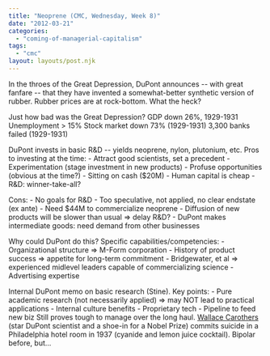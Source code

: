 ```yaml
---
title: "Neoprene (CMC, Wednesday, Week 8)"
date: "2012-03-21"
categories: 
  - "coming-of-managerial-capitalism"
tags: 
  - "cmc"
layout: layouts/post.njk
---
```


In the throes of the Great Depression, DuPont announces -- with great fanfare -- that they have invented a somewhat-better synthetic version of rubber. Rubber prices are at rock-bottom. What the heck?

Just how bad was the Great Depression? GDP down 26%, 1929-1931 Unemployment > 15% Stock market down 73% (1929-1931) 3,300 banks failed (1929-1931)

DuPont invests in basic R&D -- yields neoprene, nylon, plutonium, etc. Pros to investing at the time: - Attract good scientists, set a precedent - Experimentation (stage investment in new products) - Profuse opportunities (obvious at the time?) - Sitting on cash ($20M) - Human capital is cheap - R&D: winner-take-all?

Cons: - No goals for R&D - Too speculative, not applied, no clear endstate (ex ante) - Need $44M to commercialize neoprene - Diffusion of new products will be slower than usual => delay R&D? - DuPont makes intermediate goods: need demand from other businesses

Why could DuPont do this? Specific capabilities/competencies: - Organizational structure => M-Form corporation - History of product success => appetite for long-term commitment - Bridgewater, et al => experienced midlevel leaders capable of commercializing science - Advertising expertise

Internal DuPont memo on basic research (Stine). Key points: - Pure academic research (not necessarily applied) => may NOT lead to practical applications - Internal culture benefits - Proprietary tech - Pipeline to feed new biz Still proves tough to manage over the long haul. [Wallace Carothers](http://en.wikipedia.org/wiki/Wallace_Carothers) (star DuPont scientist and a shoe-in for a Nobel Prize) commits suicide in a Philadelphia hotel room in 1937 (cyanide and lemon juice cocktail). Bipolar before, but...
